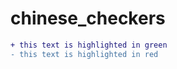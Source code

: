 # chinese_checkers
```diff
+ this text is highlighted in green
- this text is highlighted in red
```
